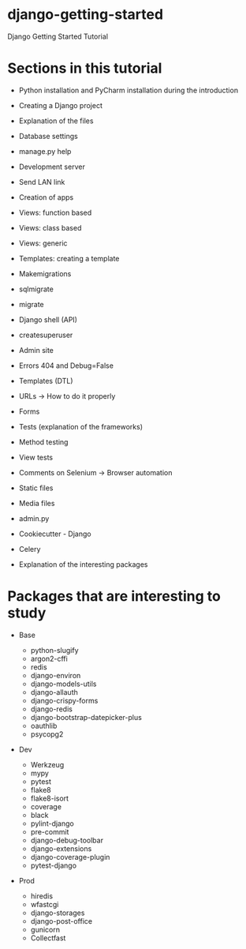 # django-getting-started
Django Getting Started Tutorial

# Sections in this tutorial

- Python installation and PyCharm installation during the introduction

- Creating a Django project

- Explanation of the files

- Database settings
 
- manage.py help

- Development server

- Send LAN link

- Creation of apps

- Views: function based

- Views: class based

- Views: generic

- Templates: creating a template

- Makemigrations

- sqlmigrate

- migrate

- Django shell (API)

- createsuperuser

- Admin site

- Errors 404 and Debug=False

- Templates (DTL)

- URLs -> How to do it properly

- Forms 

- Tests (explanation of the frameworks)

- Method testing

- View tests

- Comments on Selenium -> Browser automation

- Static files

- Media files

- admin.py

- Cookiecutter - Django

- Celery

- Explanation of the interesting packages

# Packages that are interesting to study

- Base
    - python-slugify
    - argon2-cffi
    - redis
    - django-environ
    - django-models-utils
    - django-allauth
    - django-crispy-forms
    - django-redis
    - django-bootstrap-datepicker-plus
    - oauthlib
    - psycopg2



- Dev
    - Werkzeug
    - mypy
    - pytest
    - flake8
    - flake8-isort
    - coverage
    - black
    - pylint-django
    - pre-commit
    - django-debug-toolbar
    - django-extensions
    - django-coverage-plugin
    - pytest-django



- Prod

    - hiredis
    - wfastcgi
    - django-storages
    - django-post-office
    - gunicorn
    - Collectfast